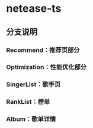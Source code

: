 # netease-ts

## 分支说明

### Recommend：推荐页部分

### Optimization：性能优化部分

### SingerList：歌手页

### RankList：榜单

### Album：歌单详情
